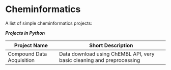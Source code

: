 # Cheminformatics

A list of simple cheminformatics projects:


***Projects in Python***

| Project Name | Short Description |
| ------------ | ----------------- |
| Compound Data Acquisition | Data download using ChEMBL API, very basic cleaning and preprocessing |



